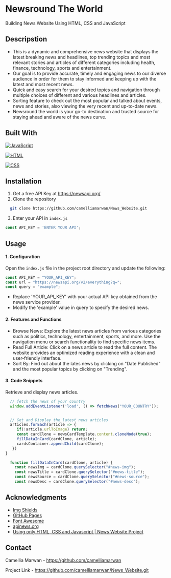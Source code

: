 # Newsround The World
Building News Website Using HTML, CSS and JavaScript
## Descripstion
- This is a dynamic and comprehensive news website that displays the latest breaking news and headlines, top trending topics and most relevant stories and articles of different categories including health, finance, technology, sports and entertainment.
- Our goal is to provide accurate, timely and engaging news to our diverse audience in order for them to stay informed and keeping up with the latest and most recent news.
- Quick and easy search for your desired topics and navigation through multiple choices of different and various headlines and articles.
- Sorting feature to check out the most popular and talked about events, news and stories, also viewing the very recent and up-to-date news.
- Newsround the world is your go-to destination and trusted source for staying ahead and aware of the news curve.
## Built With
[![JavaScript](https://img.shields.io/badge/JavaScript-%20-yellow)](https://developer.mozilla.org/docs/Web/JavaScript)

[![HTML](https://img.shields.io/badge/HTML-%20-red)](https://developer.mozilla.org/docs/Web/HTML)

[![CSS](https://img.shields.io/badge/CSS-%20-blue)](https://developer.mozilla.org/docs/Web/CSS)

## Installation
1. Get a free API Key at https://newsapi.org/
2. Clone the repository
 ```sh
   git clone https://github.com/camelliamarwan/News_Website.git
 ```
3.  Enter your API in `index.js`
   ```js
   const API_KEY = 'ENTER YOUR API';
   ```
## Usage
#### 1. Configuration
Open the `index.js` file in the project root directory and update the following:
 ```js
const API_KEY = "YOUR_API_KEY";
const url = "https://newsapi.org/v2/everything?q=";
const query = "example"; 
 ```
- Replace 'YOUR_API_KEY' with your actual API key obtained from the news service provider.
- Modify the 'example' value in query to specify the desired news.
#### 2. Features and Functions
- Browse News: Explore the latest news articles from various categories such as politics, technology, entertainment, sports, and more. Use the navigation menu or search functionality to find specific news items.
- Read Full Article: Click on a news article to read the full content. The website provides an optimized reading experience with a clean and user-friendly interface.
- Sort By: Find out about the lates news by clicking on "Date Published" and the most popular topics by clicking on "Trending".
#### 3. Code Snippets
Retrieve and display news articles.
 ```js
   // fetch the news of your country
   window.addEventListener('load', () => fetchNews("YOUR_COUNTRY"));


   // Get and Display the latest news articles
   articles.forEach(article => {
      if(!article.urlToImage) return;
      const cardClone = newsCardTemplate.content.cloneNode(true);
      fillDataInCard(cardClone, article);
      cardsContainer.appendChild(cardClone);
    })
}

   function fillDataInCard(cardClone, article) {
     const newsImg = cardClone.querySelector("#news-img");
     const newsTitle = cardClone.querySelector("#news-title");
     const newsSource = cardClone.querySelector("#news-source");
     const newsDesc = cardClone.querySelector("#news-desc");
 ```
## Acknowledgments
* [Img Shields](https://shields.io)
* [GitHub Pages](https://pages.github.com)
* [Font Awesome](https://fontawesome.com)
* [apinews.org](https://www.apinews.org)
* [Using only HTML, CSS and Javascript | News Website Project](https://youtu.be/-FldHnejaA4)
## Contact
Camellia Marwan - https://github.com/camelliamarwan

Project Link - https://github.com/camelliamarwan/News_Website.git
